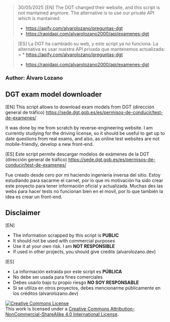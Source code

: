 > 30/05/2025
> [EN]
> The DGT changed their website, and this script is not mantained anymore. The alternative is to use our private API which is mantained: 
> * https://apify.com/alvarolozano/preguntas-dgt
> * https://rapidapi.com/alvarolozano2000/api/examenes-dgt


> [ES]
> La DGT ha cambiado su web, y este script ya no funciona. La alternativa es usar nuestra API privada que mantenemos actualizada: > * https://apify.com/alvarolozano/preguntas-dgt
> * https://rapidapi.com/alvarolozano2000/api/examenes-dgt

### Author: Álvaro Lozano

## DGT exam model downloader

[EN]
This script allows to download exam models from DGT (dirección general de tráfico) https://sede.dgt.gob.es/es/permisos-de-conducir/test-de-examenes/

It was done by me from scratch by reverse-engineering website. I am currently studying for the driving license, so it should be useful to get up to date questions from real exams, and also, as online test websites are not mobile-friendly, develop a new front-end.

[ES] 
Este script permite descargar modelos de exámenes de la DGT (dirección general de tráfico) https://sede.dgt.gob.es/es/permisos-de-conducir/test-de-examenes/

Fue creado desde cero por mi haciendo ingeniería inversa del sitio. Estoy estudiando para sacarme el carnet, por lo que mi motivación ha sido crear este proyecto para tener información oficial y actualizada. Muchas des las webs para hacer tests no funcionan bien en el movil, por lo que también la idea es crear un front-end.

## Disclaimer

[EN]
* The information scrapped by this script is **PUBLIC**
* It should not be used with commercial purposes
* Use it at your own risk. I am **NOT RESPONSIBLE**
* If used in other projects, you should give credits (alvarolozano.dev)

[ES]
* La información extraida por este script es **PÚBLICA**
* No debe ser usada para fines comerciales
* Debes usarlo bajo tu propio riesgo **NO SOY RESPONSABLE**
* Si se utiliza en otros proyectos, debes mencionarme públicamente en los créditos (alvarolozano.dev)

<a rel="license" href="http://creativecommons.org/licenses/by-nc-sa/4.0/"><img alt="Creative Commons License" style="border-width:0" src="https://i.creativecommons.org/l/by-nc-sa/4.0/88x31.png" /></a><br />This work is licensed under a <a rel="license" href="http://creativecommons.org/licenses/by-nc-sa/4.0/">Creative Commons Attribution-NonCommercial-ShareAlike 4.0 International License</a>.
